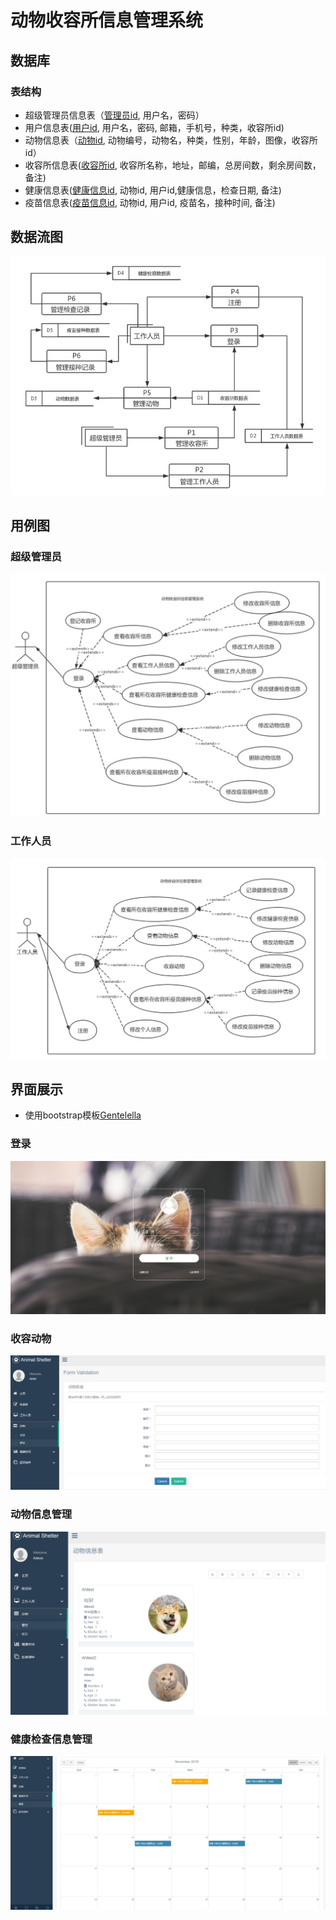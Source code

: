 # 动物收容所信息管理系统
## 数据库
### 表结构
* 超级管理员信息表（<u>管理员id</u>, 用户名，密码）
* 用户信息表(<u>用户id</u>, 用户名，密码, 邮箱，手机号，种类，收容所id) 
* 动物信息表（<u>动物id</u>, 动物编号，动物名，种类，性别，年龄，图像，收容所id）
* 收容所信息表(<u>收容所id</u>, 收容所名称，地址，邮编，总房间数，剩余房间数，备注)
* 健康信息表(<u>健康信息id</u>, 动物id, 用户id,健康信息，检查日期, 备注)
* 疫苗信息表(<u>疫苗信息id</u>, 动物id, 用户id, 疫苗名，接种时间, 备注)
## 数据流图
![](pics/dataflow.jpg)
## 用例图
### 超级管理员
![](pics/usercase-admin.jpg)
### 工作人员
![](pics/usercase-staff.jpg)
## 界面展示
* 使用bootstrap模板[Gentelella](https://github.com/ColorlibHQ/gentelella.git "Gentelella")  
### 登录
![](pics/login.jpg)
### 收容动物
![](pics/takein.jpg)
### 动物信息管理
![](pics/animal.jpg)
### 健康检查信息管理
![](pics/check.jpg)
